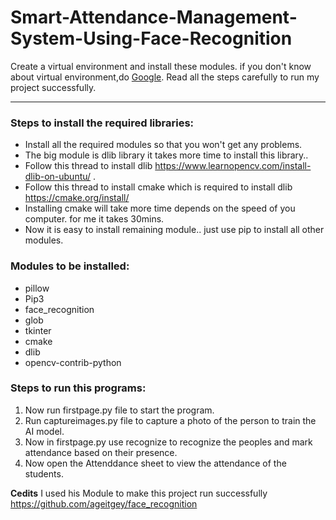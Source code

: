 # Smart-Attendance-Management-System-Using-Face-Recognition

Create a virtual environment and install these modules. if you don't know about virtual environment,do [Google](https://google.com).
Read all the steps carefully to run my project successfully.

---

### Steps to install the required libraries:

- Install all the required modules so that you won't get any problems.
- The big module is dlib library it takes more time to install this library..
- Follow this thread to install dlib https://www.learnopencv.com/install-dlib-on-ubuntu/ .
- Follow this thread to install cmake which is required to install dlib https://cmake.org/install/
- Installing cmake will take more time depends on the speed of you computer. for me it takes 30mins.
- Now it is easy to install remaining module.. just use pip to install all other modules.

### Modules to be installed:
- pillow
- Pip3
- face_recognition
- glob
- tkinter
- cmake
- dlib
- opencv-contrib-python

### Steps to run this programs:

1. Now run firstpage.py file to start the program.
2. Run captureimages.py file to capture a photo of the person to train the AI model.
3. Now in firstpage.py use recognize to recognize the peoples and mark attendance based on their presence.
4. Now open the Attenddance sheet to view the attendance of the students.
 
 **Cedits**
I used his Module to make this project run successfully https://github.com/ageitgey/face_recognition
